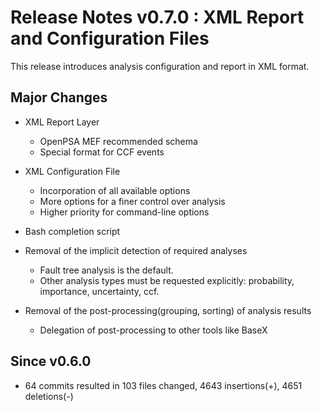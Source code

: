 # Release Notes v0.7.0 : XML Report and Configuration Files

This release introduces analysis configuration and report in XML format.


## Major Changes

- XML Report Layer
    * OpenPSA MEF recommended schema
    * Special format for CCF events

- XML Configuration File
    * Incorporation of all available options
    * More options for a finer control over analysis
    * Higher priority for command-line options

- Bash completion script

- Removal of the implicit detection of required analyses
    * Fault tree analysis is the default.
    * Other analysis types must be requested explicitly: probability, importance, uncertainty, ccf.

- Removal of the post-processing(grouping, sorting) of analysis results
    * Delegation of post-processing to other tools like BaseX


## Since v0.6.0

- 64  commits resulted in 103 files changed, 4643 insertions(+), 4651 deletions(-)
